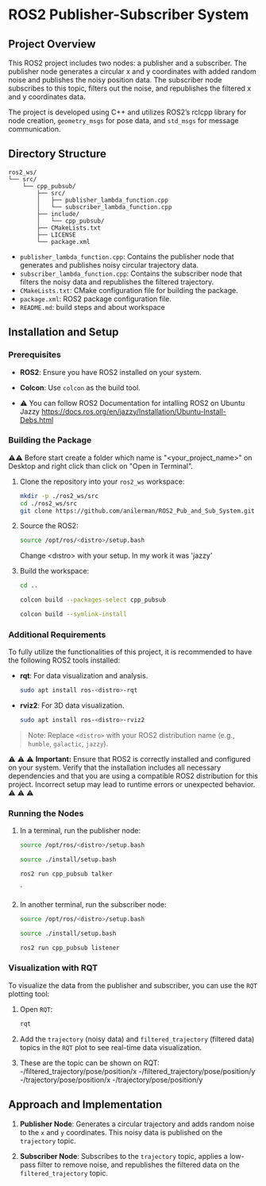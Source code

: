 # ROS2 Publisher-Subscriber System

## Project Overview

This ROS2 project includes two nodes: a publisher and a subscriber. The publisher node generates a circular x and y coordinates with added random noise and publishes the noisy position data. The subscriber node subscribes to this topic, filters out the noise, and republishes the filtered x and y coordinates data.


The project is developed using C++ and utilizes ROS2’s rclcpp library for node creation, `geometry_msgs` for pose data, and `std_msgs` for message communication.


## Directory Structure

```
ros2_ws/
└── src/
    └── cpp_pubsub/
        ├── src/
        │   ├── publisher_lambda_function.cpp
        │   └── subscriber_lambda_function.cpp
        ├── include/
        │   └── cpp_pubsub/
        ├── CMakeLists.txt
        ├── LICENSE
        └── package.xml

```

- `publisher_lambda_function.cpp`: Contains the publisher node that generates and publishes noisy circular trajectory data.
- `subscriber_lambda_function.cpp`: Contains the subscriber node that filters the noisy data and republishes the filtered trajectory.
- `CMakeLists.txt`: CMake configuration file for building the package.
- `package.xml`: ROS2 package configuration file.
- `README.md`: build steps and about workspace

## Installation and Setup

### Prerequisites

- **ROS2**: Ensure you have ROS2 installed on your system.
- **Colcon**: Use `colcon` as the build tool.

- ⚠️ You can follow ROS2 Documentation for intalling ROS2 on Ubuntu Jazzy https://docs.ros.org/en/jazzy/Installation/Ubuntu-Install-Debs.html

### Building the Package

⚠️⚠️ Before start create a folder which name is "<your_project_name>" on Desktop and right click than click on "Open in Terminal".

1. Clone the repository into your `ros2_ws` workspace:
   ```bash
   mkdir -p ./ros2_ws/src
   cd ./ros2_ws/src
   git clone https://github.com/anilerman/ROS2_Pub_and_Sub_System.git cpp_pubsub
   ```
2. Source the ROS2:
   ```bash
   source /opt/ros/<distro>/setup.bash 
   ```
    Change <dıstro> with your setup. In my work it was 'jazzy'

3. Build the workspace:
   ```bash
   cd ..
   ```
   ```bash
   colcon build --packages-select cpp_pubsub
   ```
   ```bash
   colcon build --symlink-install
   ```

### Additional Requirements

To fully utilize the functionalities of this project, it is recommended to have the following ROS2 tools installed:

- **rqt**: For data visualization and analysis.
  ```bash
  sudo apt install ros-<distro>-rqt
  ```

- **rviz2**: For 3D data visualization.
  ```bash
  sudo apt install ros-<distro>-rviz2
  ```

> Note: Replace `<distro>` with your ROS2 distribution name (e.g., `humble`, `galactic`, `jazzy`).

⚠️ ⚠️ ⚠️ **Important:** Ensure that ROS2 is correctly installed and configured on your system. Verify that the installation includes all necessary dependencies and that you are using a compatible ROS2 distribution for this project. Incorrect setup may lead to runtime errors or unexpected behavior. ⚠️ ⚠️ ⚠️ 


### Running the Nodes
   
1. In a terminal, run the publisher node:
   ```bash
   source /opt/ros/<distro>/setup.bash
   ```
   ```bash
   source ./install/setup.bash
   ```
   ```bash
   ros2 run cpp_pubsub talker
   ```
   `

2. In another terminal, run the subscriber node:
   
   ```bash
   source /opt/ros/<distro>/setup.bash
   ```
   ```bash
   source ./install/setup.bash
   ```
   ```bash
   ros2 run cpp_pubsub listener
   ```

### Visualization with RQT

To visualize the data from the publisher and subscriber, you can use the `RQT` plotting tool:

1. Open `RQT`:
   ```bash
   rqt
   ```

2. Add the `trajectory` (noisy data) and `filtered_trajectory` (filtered data) topics in the `RQT` plot to see real-time data visualization.

3. These are the topic can be shown on RQT:
   -/filtered_trajectory/pose/position/x
   -/filtered_trajectory/pose/position/y
   -/trajectory/pose/position/x
   -/trajectory/pose/position/y

## Approach and Implementation

1. **Publisher Node**: Generates a circular trajectory and adds random noise to the `x` and `y` coordinates. This noisy data is published on the `trajectory` topic.

2. **Subscriber Node**: Subscribes to the `trajectory` topic, applies a low-pass filter to remove noise, and republishes the filtered data on the `filtered_trajectory` topic.



